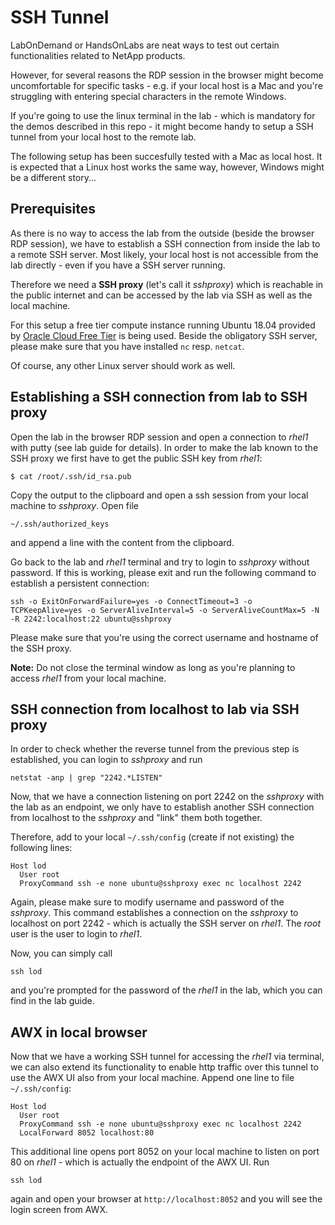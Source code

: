 # SSH Tunnel
LabOnDemand or HandsOnLabs are neat ways to test out certain functionalities related to NetApp products.

However, for several reasons the RDP session in the browser might become uncomfortable for specific tasks - e.g. if your local host is a Mac and you're struggling with entering special characters in the remote Windows.

If you're going to use the linux terminal in the lab - which is mandatory for the demos described in this repo - it might become handy to setup a SSH tunnel from your local host to the remote lab.

The following setup has been succesfully tested with a Mac as local host. It is expected that a Linux host works the same way, however, Windows might be a different story...

## Prerequisites
As there is no way to access the lab from the outside (beside the browser RDP session), we have to establish a SSH connection from inside the lab to a remote SSH server. Most likely, your local host is not accessible from the lab directly - even if you have a SSH server running.

Therefore we need a **SSH proxy** (let's call it *sshproxy*) which is reachable in the public internet and can be accessed by the lab via SSH as well as the local machine.

For this setup a free tier compute instance running Ubuntu 18.04 provided by [Oracle Cloud Free Tier](https://www.oracle.com/de/cloud/free/) is being used. Beside the obligatory SSH server, please make sure that you have installed ```nc``` resp. ```netcat```. 

Of course, any other Linux server should work as well.

## Establishing a SSH connection from lab to SSH proxy
Open the lab in the browser RDP session and open a connection to *rhel1* with putty (see lab guide for details). In order to make the lab known to the SSH proxy we first have to get the public SSH key from *rhel1*:
```
$ cat /root/.ssh/id_rsa.pub
```
Copy the output to the clipboard and open a ssh session from your local machine to *sshproxy*. Open file
```
~/.ssh/authorized_keys
```
and append a line with the content from the clipboard. 

Go back to the lab and *rhel1* terminal and try to login to *sshproxy* without password.
If this is working, please exit and run the following command to establish a persistent connection:
```
ssh -o ExitOnForwardFailure=yes -o ConnectTimeout=3 -o TCPKeepAlive=yes -o ServerAliveInterval=5 -o ServerAliveCountMax=5 -N -R 2242:localhost:22 ubuntu@sshproxy
```
Please make sure that you're using the correct username and hostname of the SSH proxy.

**Note:** Do not close the terminal window as long as you're planning to access *rhel1* from your local machine.

## SSH connection from localhost to lab via SSH proxy
In order to check whether the reverse tunnel from the previous step is established, you can login to *sshproxy* and run
```
netstat -anp | grep "2242.*LISTEN"
```
Now, that we have a connection listening on port 2242 on the *sshproxy* with the lab as an endpoint, we only have to establish another SSH connection from localhost to the *sshproxy* and "link" them both together.

Therefore, add to your local ```~/.ssh/config``` (create if not existing) the following lines:
```
Host lod
  User root
  ProxyCommand ssh -e none ubuntu@sshproxy exec nc localhost 2242
```
Again, please make sure to modify username and password of the *sshproxy*. This command establishes a connection on the *sshproxy* to localhost on port 2242 - which is actually the SSH server on *rhel1*. The *root* user is the user to login to *rhel1*.

Now, you can simply call
```
ssh lod
```
and you're prompted for the password of the *rhel1* in the lab, which you can find in the lab guide. 

## AWX in local browser
Now that we have a working SSH tunnel for accessing the *rhel1* via terminal, we can also extend its functionality to enable http traffic over this tunnel to use the AWX UI also from your local machine.
Append one line to file ```~/.ssh/config```:
```
Host lod
  User root
  ProxyCommand ssh -e none ubuntu@sshproxy exec nc localhost 2242
  LocalForward 8052 localhost:80
```
This additional line opens port 8052 on your local machine to listen on port 80 on *rhel1* - which is actually the endpoint of the AWX UI. Run
```
ssh lod
```
again and open your browser at ```http://localhost:8052``` and you will see the login screen from AWX.